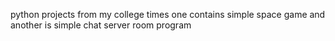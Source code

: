 python projects from my college times one contains simple space game and another is simple chat server room program